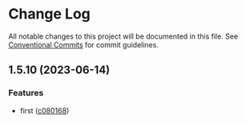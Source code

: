 # Change Log

All notable changes to this project will be documented in this file.
See [Conventional Commits](https://conventionalcommits.org) for commit guidelines.

## 1.5.10 (2023-06-14)

### Features

- first ([c080168](https://github.com/yuejs/c3/commit/c08016812d92193e95c9600e6121a9e57c6a9165))
